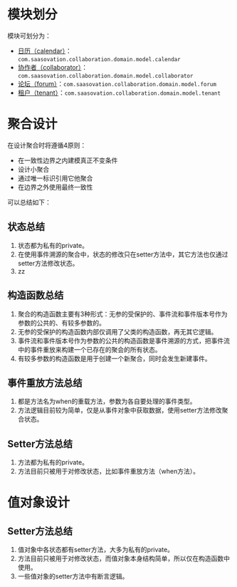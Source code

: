 

模块划分
========

模块可划分为：

- [日历（calendar）](编码设计-calendar模块.md)：`com.saasovation.collaboration.domain.model.calendar`
- [协作者（collaborator）](编码设计-calendar模块.md)：`com.saasovation.collaboration.domain.model.collaborator`
- [论坛（forum）](编码设计-calendar模块.md)：`com.saasovation.collaboration.domain.model.forum`
- [租户（tenant）](编码设计-calendar模块.md)：`com.saasovation.collaboration.domain.model.tenant`

聚合设计
========

在设计聚合时将遵循4原则：

- 在一致性边界之内建模真正不变条件
- 设计小聚合
- 通过唯一标识引用它他聚合
- 在边界之外使用最终一致性

可以总结如下：

状态总结
-----------

1. 状态都为私有的private。
2. 在使用事件溯源的聚合中，状态的修改只在setter方法中，其它方法也仅通过setter方法修改状态。
3. zz


构造函数总结
-----------------

1. 聚合的构造函数主要有3种形式：无参的受保护的、事件流和事件版本号作为参数的公共的、有较多参数的。
2. 无参的受保护的构造函数内部仅调用了父类的构造函数，再无其它逻辑。
3. 事件流和事件版本号作为参数的公共的构造函数是事件溯源的方式，把事件流中的事件重放来构建一个已存在的聚会的所有状态。
4. 有较多参数的构造函数是用于创建一个新聚合，同时会发生新建事件。

事件重放方法总结
-----------------------

1. 都是方法名为when的重载方法，参数为各自要处理的事件类型。
2. 方法逻辑目前较为简单，仅是从事件对象中获取数据，使用setter方法修改聚合状态。

Setter方法总结
-----------------

1. 方法都为私有的private。
2. 方法目前只被用于对修改状态，比如事件重放方法（when方法）。

值对象设计
==========

Setter方法总结
-----------------

1. 值对象中各状态都有setter方法，大多为私有的private。
2. 方法目前只被用于对修改状态，而值对象本身结构简单，所以仅在构造函数中使用。
3. 一些值对象的setter方法中有断言逻辑。